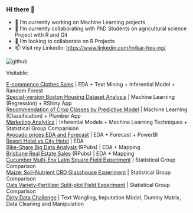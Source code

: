 ### Hi there 👋

- 🔭 I’m currently working on Machine Learning projects
- 🌱 I’m currently collaborating with PhD Students on agricultural science Project with R and Git
- 👯 I’m looking to collaborate on R Projects 
- 📫 Visit my LinkedIn: https://www.linkedin.com/in/kar-hou-ng/

![github](https://user-images.githubusercontent.com/81752452/133864645-7f9cc77e-8868-49af-8db3-c874f24287ca.png)


Visitable:

[E-commence Clothes Sales](https://github.com/KAR-NG/cloth/blob/main/summer.md) | EDA + Text Mining + Inferential Model + Random Forest   
[Special-version Boston Housing Dataset Analysis](https://github.com/KAR-NG/Predicting-House-Prices-in-Boston_UniqueVersion/blob/main/boston.md) | Machine Learning (Regression) + RShiny App  
[Recommendation of Crop Classes by Predictive Model](https://github.com/KAR-NG/Recommendation_of_Crop_Classes_by_Predictive_Model/blob/master/crop.md) | Machine Learning (Classification) + Plumber App  
[Marketing Analytics](https://github.com/KAR-NG/Marketing_Analytics/blob/main/marketing.md)  | Inferential Models + Machine Learning Techniques + Statistical Group Comparision   
[Avocado prices EDA and Forecast](https://github.com/KAR-NG/Houston_Avocado_Prices_EDA_-_Forecast/blob/main/avocado.md) | EDA + Forecast + PowerBI   
[Resort Hotel vs City Hotel](https://github.com/KAR-NG/ResortHotel_versus_CityHotel/blob/main/Rmarkdown.md) | EDA  
[Bike-Share Big Data Analysis](https://rpubs.com/kar_ng/786210) (RPubs) | EDA + Mapping  
[Brisbane Real Estate Sales](https://rpubs.com/kar_ng/787195) (RPubs) | EDA + Mapping  
[Cucumber Multi-Env Latin Square Field Experiment](https://github.com/KAR-NG/Cucumber_Multi-Env_LatinSquare_Field_Experiment/blob/main/multi_latin.md) | Statistical Group Comparison  
[Maize: Soil-Nutrient CRD Glasshouse Experiment](https://github.com/KAR-NG/Maize_Soil_Nutrient_CRD_Glasshouse_Experiment-/blob/main/maize_crd.md) | Statistical Group Comparison   
[Oats Variety-Fertilizer Split-plot Field Experiment](https://github.com/KAR-NG/Oats_Variety-Fertilizer_SplitPlot_Field_Experiment/blob/main/splitplot.md) | Statistical Group Comparison   
[Dirty Data Challenge](https://github.com/KAR-NG/Dirty-Data-Challenge-/blob/main/cleaning.md) | Text Wangling, Imputation Model, Dummy Matrix, Data Cleaning and Manipulation 


